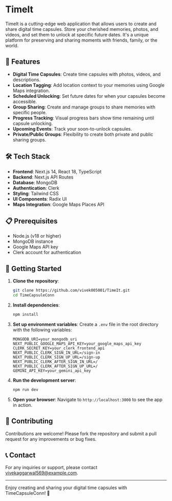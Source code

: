 # TimeIt

TimeIt is a cutting-edge web application that allows users to create and share digital time capsules. Store your cherished memories, photos, and videos, and set them to unlock at specific future dates. It's a unique platform for preserving and sharing moments with friends, family, or the world.

## 🚀 Features

- **Digital Time Capsules**: Create time capsules with photos, videos, and descriptions.
- **Location Tagging**: Add location context to your memories using Google Maps integration.
- **Scheduled Unlocking**: Set future dates for when your capsules become accessible.
- **Group Sharing**: Create and manage groups to share memories with specific people.
- **Progress Tracking**: Visual progress bars show time remaining until capsule unlocking.
- **Upcoming Events**: Track your soon-to-unlock capsules.
- **Private/Public Groups**: Flexibility to create both private and public sharing groups.

## 🛠 Tech Stack

- **Frontend**: Next.js 14, React 18, TypeScript
- **Backend**: Next.js API Routes
- **Database**: MongoDB
- **Authentication**: Clerk
- **Styling**: Tailwind CSS
- **UI Components**: Radix UI
- **Maps Integration**: Google Maps Places API


## 📋 Prerequisites

- Node.js (v18 or higher)
- MongoDB instance
- Google Maps API key
- Clerk account for authentication

## 🌟 Getting Started

1. **Clone the repository**:
   ```bash
   git clone https://github.com/vivek005001/TimeIt.git
   cd TimeCapsuleConn
   ```

2. **Install dependencies**:
   ```bash
   npm install
   ```

3. **Set up environment variables**:
   Create a `.env` file in the root directory with the following variables:
   ```plaintext
   MONGODB_URI=your_mongodb_uri
   NEXT_PUBLIC_GOOGLE_MAPS_API_KEY=your_google_maps_api_key
   CLERK_SECRET_KEY=your_clerk_frontend_api
   NEXT_PUBLIC_CLERK_SIGN_IN_URL=/sign-in
   NEXT_PUBLIC_CLERK_SIGN_UP_URL=/sign-up
   NEXT_PUBLIC_CLERK_AFTER_SIGN_IN_URL=/
   NEXT_PUBLIC_CLERK_AFTER_SIGN_UP_URL=/
   GEMINI_API_KEY=your_gemini_api_key
   
   ```

4. **Run the development server**:
   ```bash
   npm run dev
   ```

5. **Open your browser**:
   Navigate to `http://localhost:3000` to see the app in action.

## 🤝 Contributing

Contributions are welcome! Please fork the repository and submit a pull request for any improvements or bug fixes.



## 📞 Contact

For any inquiries or support, please contact [vivekaggarwal569@example.com](mailto:vivekaggarwal569@example.com).

---

Enjoy creating and sharing your digital time capsules with TimeCapsuleConn! 🎉

